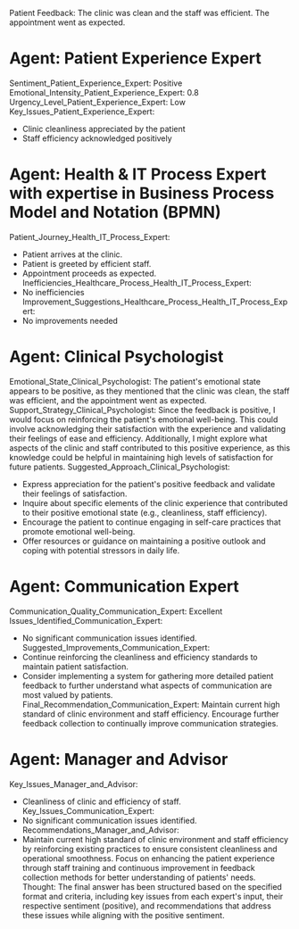 
Patient Feedback: The clinic was clean and the staff was efficient. The appointment went as expected.

# Agent: Patient Experience Expert

Sentiment_Patient_Experience_Expert: Positive
Emotional_Intensity_Patient_Experience_Expert: 0.8
Urgency_Level_Patient_Experience_Expert: Low
Key_Issues_Patient_Experience_Expert:
- Clinic cleanliness appreciated by the patient
- Staff efficiency acknowledged positively


# Agent: Health & IT Process Expert with expertise in Business Process Model and Notation (BPMN)

Patient_Journey_Health_IT_Process_Expert:
- Patient arrives at the clinic.
- Patient is greeted by efficient staff.
- Appointment proceeds as expected.
Inefficiencies_Healthcare_Process_Health_IT_Process_Expert:
- No inefficiencies
Improvement_Suggestions_Healthcare_Process_Health_IT_Process_Expert:
- No improvements needed


# Agent: Clinical Psychologist

Emotional_State_Clinical_Psychologist: The patient's emotional state appears to be positive, as they mentioned that the clinic was clean, the staff was efficient, and the appointment went as expected.
Support_Strategy_Clinical_Psychologist: Since the feedback is positive, I would focus on reinforcing the patient's emotional well-being. This could involve acknowledging their satisfaction with the experience and validating their feelings of ease and efficiency. Additionally, I might explore what aspects of the clinic and staff contributed to this positive experience, as this knowledge could be helpful in maintaining high levels of satisfaction for future patients.
Suggested_Approach_Clinical_Psychologist:
- Express appreciation for the patient's positive feedback and validate their feelings of satisfaction.
- Inquire about specific elements of the clinic experience that contributed to their positive emotional state (e.g., cleanliness, staff efficiency).
- Encourage the patient to continue engaging in self-care practices that promote emotional well-being.
- Offer resources or guidance on maintaining a positive outlook and coping with potential stressors in daily life.


# Agent: Communication Expert

Communication_Quality_Communication_Expert: Excellent
Issues_Identified_Communication_Expert:
- No significant communication issues identified.
Suggested_Improvements_Communication_Expert:
- Continue reinforcing the cleanliness and efficiency standards to maintain patient satisfaction.
- Consider implementing a system for gathering more detailed patient feedback to further understand what aspects of communication are most valued by patients.
Final_Recommendation_Communication_Expert: Maintain current high standard of clinic environment and staff efficiency. Encourage further feedback collection to continually improve communication strategies.


# Agent: Manager and Advisor

Key_Issues_Manager_and_Advisor:
- Cleanliness of clinic and efficiency of staff.
Key_Issues_Communication_Expert:
- No significant communication issues identified.
Recommendations_Manager_and_Advisor:
- Maintain current high standard of clinic environment and staff efficiency by reinforcing existing practices to ensure consistent cleanliness and operational smoothness. Focus on enhancing the patient experience through staff training and continuous improvement in feedback collection methods for better understanding of patients' needs.
Thought: The final answer has been structured based on the specified format and criteria, including key issues from each expert's input, their respective sentiment (positive), and recommendations that address these issues while aligning with the positive sentiment.
